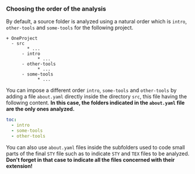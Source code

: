 ### Choosing the order of the  analysis

By default, a source folder is analyzed using a natural order which is `intro`, `other-tools` and `some-tools` for the following project.

~~~
+ OneProject
  - src
        * ...
      - intro
            * ...
      - other-tools
            * ...
      - some-tools
            * ...
~~~

You can impose a different order `intro`, `some-tools` and `other-tools` by adding a file `about.yaml` directly inside the directory `src`, this file having the following content. **In this case, the folders indicated in the `about.yaml` file are the only ones analyzed.**

~~~yaml
toc:
  - intro
  - some-tools
  - other-tools
~~~

You can also use `about.yaml` files inside the subfolders used to code small parts of the final `STY` file such as to indicate `STY` and `TEX` files to be analyzed. **Don't forget in that case to indicate all the files concerned with their extension!**
